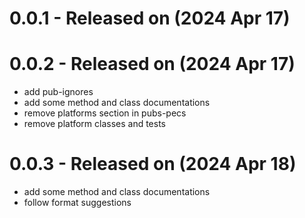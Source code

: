 # 0.0.1 - Released on (2024 Apr 17)

# 0.0.2 - Released on (2024 Apr 17)
* add pub-ignores
* add some method and class documentations
* remove platforms section in pubs-pecs
* remove platform classes and tests

# 0.0.3 - Released on (2024 Apr 18)
* add some method and class documentations
* follow format suggestions
